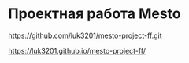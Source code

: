 # Проектная работа Mesto
https://github.com/luk3201/mesto-project-ff.git

https://luk3201.github.io/mesto-project-ff/
